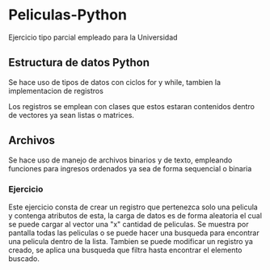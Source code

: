 # Peliculas-Python

Ejercicio tipo parcial empleado para la Universidad

## Estructura de datos Python

Se hace uso de tipos de datos con ciclos for y while, tambien la implementacion de registros

Los registros se emplean con clases que estos estaran contenidos dentro de vectores ya sean listas o matrices.

## Archivos
Se hace uso de manejo de archivos binarios y de texto, empleando funciones para ingresos ordenados ya sea de forma sequencial o binaria

### Ejercicio
Este ejercicio consta de crear un registro que pertenezca solo una pelicula y contenga atributos de esta, la carga de datos es de forma aleatoria 
el cual se puede cargar al vector una "x" cantidad de peliculas.
Se muestra por pantalla todas las peliculas o se puede hacer una busqueda para encontrar una pelicula dentro de la lista.
Tambien se puede modificar un registro ya creado, se aplica una busqueda que filtra hasta encontrar el elemento buscado.
